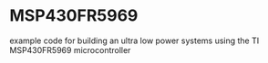 # MSP430FR5969
example code for building an ultra low power systems using the TI MSP430FR5969 microcontroller

